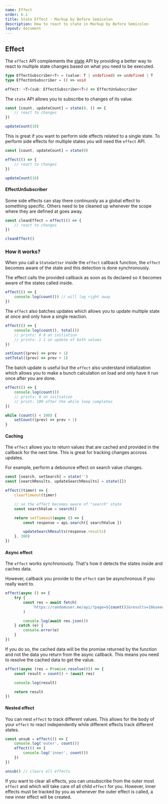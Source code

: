 ```yaml
---
name: Effect
order: 6.1
title: State Effect - Markup by Before Semicolon
description: How to react to state in Markup by Before Semicolon
layout: document
---
```


## Effect

The `effect` API complements the [state](./index) API by providing a better way to react to multiple state changes based on what you need to be executed.

```typescript
type EffectSubscriber<T> = (value: T | undefined) => undefined | T
type EffectUnSubscriber = () => void

effect: <T>(sub: EffectSubscriber<T>) => EffectUnSubscriber
```

The `state` API allows you to subscribe to changes of its value.

```javascript
const [count, updateCount] = state(0, () => {
    // react to changes
})

updateCount(10)
```

This is great if you want to perform side effects related to a single state. To perform side effects for multiple states you will need the `effect` API.

```javascript
const [count, updateCount] = state(0)

effect(() => {
    // react to changes
})

updateCount(10)
```

#### EffectUnSubscriber

Some side effects can stay there continuosly as a global effect to something specific. Others need to be cleaned up whenever the scope where they are defined at goes away.

```javascript
const cleanEffect = effect(() => {
    // react to changes
})

cleanEffect()
```

### How it works?

When you call a `StateGetter` inside the `effect` callback function, the `effect` becomes aware of the state and this detection is done synchronously.

The effect calls the provided callback as soon as its declared so it becomes aware of the states called inside.

```javascript
effect(() => {
    console.log(count()) // will log right away
})
```

The `effect` also batches updates which allows you to update multiple state at once and only have a single reaction.

```javascript
effect(() => {
    console.log(count(), total())
    // prints: 0 0 on initiation
    // prints: 1 1 on update of both values
})

setCount((prev) => prev + 1)
setTotal((prev) => prev + 1)
```

The batch update is useful but the `effect` also understand initialization which allows you to make a bunch calculation on load and only have it run once after you are done.

```javascript
effect(() => {
    console.log(count())
    // prints: 0 on initiation
    // print: 100 after the while loop completes
})

while (count() < 100) {
    setCount((prev) => prev + 1)
}
```

#### Caching

The `effect` allows you to return values that are cached and provided in the callback for the next time. This is great for tracking changes accross updates.

For example, perform a debounce effect on search value changes.

```javascript
const [search, setSearch] = state('')
const [searchResults, updateSearchResults] = state([])

effect((timer) => {
    clearTimeout(timer)

    // so the effect becomes aware of "search" state
    const searchValue = search()

    return setTimeout(async () => {
        const response = api.search({ searchValue })

        updateSearchResults(response.results)
    }, 300)
})
```

#### Async effect

The `effect` works synchronously. That's how it detects the states inside and caches data.

However, callback you provide to the `effect` can be asynchronous if you really want to.

```javascript
effect(async () => {
    try {
        const res = await fetch(
            `https://randomuser.me/api/?page=${count()}&results=10&seed=markup`
        )

        console.log(await res.json())
    } catch (e) {
        console.error(e)
    }
})
```

If you do so, the cached data will be the promise returned by the function and not the data you return from the async callback. This means you need to resolve the cached data to get the value.

```javascript
effect(async (res = Promise.resolve(0)) => {
    const result = count() + (await res)

    console.log(result)

    return result
})
```

#### Nested effect

You can nest `effect` to track different values. This allows for the body of your `effect` to react independently while different effects track different states.

```javascript
const unsub = effect(() => {
    console.log('outer', count())
    effect(() => {
        console.log('inner', count())
    })
})

unsub() // clears all effects
```

If you want to clear all effects, you can unsubscribe from the outer most `effect` and which will take care of all child `effect` for you. However, inner effects must be tracked by you as whenever the outer effect is called, a new inner effect will be created.
